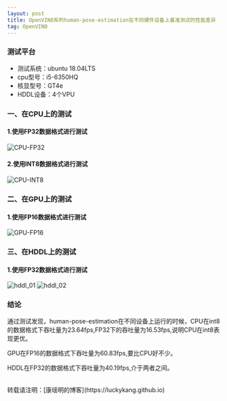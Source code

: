 ```yaml
---
layout: post
title: OpenVINO系列human-pose-estimation在不同硬件设备上基准测试的性能差异
tag: OpenVINO
---
```



### 测试平台

- 测试系统：ubuntu 18.04LTS
- cpu型号：i5-6350HQ
- 核显型号：GT4e
- HDDL设备：4个VPU

### 一、在CPU上的测试

#### 1.使用FP32数据格式进行测试

![CPU-FP32](https://cdn.jsdelivr.net/gh/luckykang/picture_bed/blogs_images/CPU-FP32.png)


#### 2.使用INT8数据格式进行测试


![CPU-INT8](https://cdn.jsdelivr.net/gh/luckykang/picture_bed/blogs_images/CPU-INT8.png)

### 二、在GPU上的测试

#### 1.使用FP16数据格式进行测试

![GPU-FP16](https://cdn.jsdelivr.net/gh/luckykang/picture_bed/blogs_images/GPU-FP16.png)

### 三、在HDDL上的测试

#### 1.使用FP32数据格式进行测试

![hddl_01](https://cdn.jsdelivr.net/gh/luckykang/picture_bed/blogs_images/hddl_01.png)
![hddl_02](https://cdn.jsdelivr.net/gh/luckykang/picture_bed/blogs_images/hddl_02.png)


### 结论

通过测试发现，human-pose-estimation在不同设备上运行的时候，CPU在int8的数据格式下吞吐量为23.64fps,FP32下的吞吐量为16.53fps,说明CPU在int8表现更优。

GPU在FP16的数据格式下吞吐量为60.83fps,要比CPU好不少。

HDDL在FP32的数据格式下吞吐量为40.19fps,介于两者之间。

<br>
转载请注明：[康瑶明的博客](https://luckykang.github.io)
